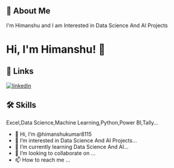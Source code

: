 
## 🚀 About Me
I'm Himanshu and I am Interested in Data Science And AI Projects 



# Hi, I'm Himanshu! 👋



## 🔗 Links

[![linkedin](https://www.linkedin.com/in/himanshu-kumar-755900202)](https://www.linkedin.co)



## 🛠 Skills
Excel,Data Science,Machine Learning,Python,Power BI,Tally...

- 👋 Hi, I’m @himanshukumar8115
- 👀 I’m interested in Data Science And AI Projects...
- 🌱 I’m currently learning Data Science And AI...
- 💞️ I’m looking to collaborate on ...
- 📫 How to reach me ...

<!---
himanshukumar8115/himanshukumar8115 is a ✨ special ✨ repository because its `README.md` (this file) appears on your GitHub profile.
You can click the Preview link to take a look at your changes.
--->
